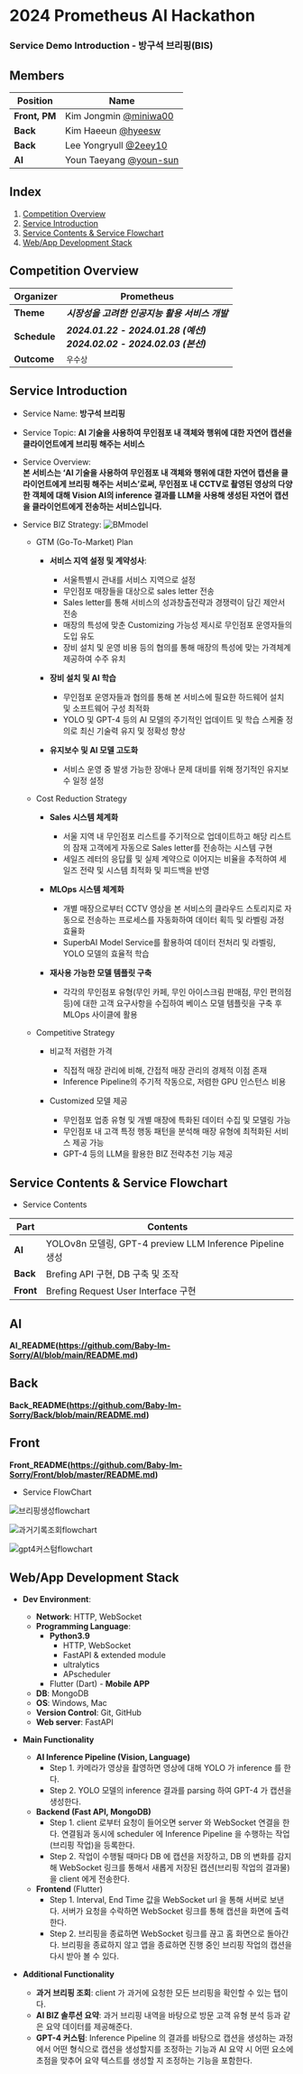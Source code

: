 2024 Prometheus AI Hackathon 
======================================
### Service Demo Introduction - 방구석 브리핑(BIS)


Members
-------

| Position   | Name                          |
|------------|-------------------------------|
| **Front, PM**  | Kim Jongmin [@miniwa00](https://github.com/miniwa00) |
| **Back**       | Kim Haeeun [@hyeesw](https://github.com/hyeesw)     |
| **Back**       | Lee Yongryull [@2eey10](https://github.com/2eey10) |
| **AI**         | Youn Taeyang [@youn-sun](https://github.com/youn-sun) |

Index
-----

1. [Competition Overview](#Competition-Overview)
2. [Service Introduction](#Service-Introduction)
3. [Service Contents & Service Flowchart](#Service-Contents-&-Service-Flowchart)
4. [Web/App Development Stack](#Web/App-Development-Stack)



## Competition Overview


| **Organizer**                | **Prometheus**|
|---------------------------|-----------------------------|
| **Theme**                | **_시장성을 고려한 인공지능 활용 서비스 개발_**|
| **Schedule**                | **_2024.01.22 - 2024.01.28 (예선)<br>2024.02.02 - 2024.02.03 (본선)_** |
| **Outcome**                | `우수상`                     |


## Service Introduction


* Service Name: 
**방구석 브리핑**
* Service Topic: 
**AI 기술을 사용하여 무인점포 내 객체와 행위에 대한 자연어 캡션을 클라이언트에게 브리핑 해주는 서비스**
* Service Overview:  
**본 서비스는 ‘AI 기술을 사용하여 무인점포 내 객체와 행위에 대한 자연어 캡션을 클라이언트에게 브리핑 해주는 서비스’로써, 무인점포 내 CCTV로 촬영된 영상의 다양한 객체에 대해 Vision AI의 inference 결과를 LLM을 사용해 생성된 자연어 캡션을 클라이언트에게 전송하는 서비스입니다.**

* Service BIZ Strategy:
 ![BMmodel](https://github.com/prometheus-BIS/README/assets/133326837/9e2ffa6c-7d42-4b24-8edb-5b235b278f87)
  * GTM (Go-To-Market) Plan
    *  **서비스 지역 설정  및 계약성사**:
      
        - 서울특별시 관내를 서비스 지역으로 설정
        - 무인점포 매장들을 대상으로 sales letter 전송
        - Sales letter를 통해 서비스의 성과창출전략과 경쟁력이 담긴 제안서 전송
        - 매장의 특성에 맞춘 Customizing 가능성 제시로 무인점포 운영자들의 도입 유도
        - 장비 설치 및 운영 비용 등의 협의를 통해 매장의 특성에 맞는 가격체계 제공하여 수주 유치
          
    *  **장비 설치 및 AI 학습**
      
        - 무인점포 운영자들과 협의를 통해 본 서비스에 필요한 하드웨어 설치 및 소프트웨어 구성 최적화
        - YOLO 및 GPT-4 등의 AI 모델의 주기적인 업데이트 및 학습 스케줄 정의로 최신 기술력 유지 및 정확성 향상
    *  **유지보수 및 AI 모델 고도화**
      
        - 서비스 운영 중 발생 가능한 장애나 문제 대비를 위해 정기적인 유지보수 일정 설정

  * Cost Reduction Strategy
    
    *  **Sales 시스템 체계화**
      
        - 서울 지역 내 무인점포 리스트를 주기적으로 업데이트하고 해당 리스트의 잠재 고객에게 자동으로 Sales letter를 전송하는 시스템 구현
        - 세일즈 레터의 응답률 및 실제 계약으로 이어지는 비율을 추적하여 세일즈 전략 및 시스템 최적화 및 피드백을 반영


    *  **MLOps 시스템 체계화**

        - 개별 매장으로부터 CCTV 영상을 본 서비스의 클라우드 스토리지로 자동으로 전송하는 프로세스를 자동화하여 데이터 획득 및 라벨링 과정 효율화
        - SuperbAI Model Service를 활용하여 데이터 전처리 및 라벨링, YOLO 모델의 효율적 학습

    *  **재사용 가능한 모델 템플릿 구축**

        - 각각의 무인점포 유형(무인 카페, 무인 아이스크림 판매점, 무인 편의점 등)에 대한 고객 요구사항을 수집하여 베이스 모델 템플릿을 구축 후 MLOps 사이클에 활용


  * Competitive Strategy
    *  비교적 저렴한 가격
      
        - 직접적 매장 관리에 비해, 간접적 매장 관리의 경제적 이점 존재
        -  Inference Pipeline의 주기적 작동으로, 저렴한 GPU 인스턴스 비용
    *  Customized 모델 제공
      
        - 무인점포 업종 유형 및 개별 매장에 특화된 데이터 수집 및 모델링 가능
        - 무인점포 내 고객 특정 행동 패턴을 분석해 매장 유형에 최적화된 서비스 제공 가능
        - GPT-4 등의 LLM을 활용한 BIZ 전략추천 기능 제공 

    
## Service Contents & Service Flowchart

* Service Contents
  
| Part | Contents          |
|------|-------------------|
| **AI**   | YOLOv8n 모델링, GPT-4 preview LLM Inference Pipeline 생성             |
| **Back** | Brefing API 구현, DB 구축 및 조작             |
| **Front**| Brefing Request User Interface 구현             |

**AI**
-------------------------------------------------------------
**AI_README(https://github.com/Baby-Im-Sorry/AI/blob/main/README.md)**
  
**Back**
-------------------------------------------------------------
**Back_README(https://github.com/Baby-Im-Sorry/Back/blob/main/README.md)**

**Front**
-------------------------------------------------------------
**Front_README(https://github.com/Baby-Im-Sorry/Front/blob/master/README.md)**




* Service FlowChart
 
![브리핑생성flowchart](https://github.com/prometheus-BIS/README/assets/133326837/68c12d16-9993-4ac1-bea9-2fb26f52fa0e)

![과거기록조회flowchart](https://github.com/prometheus-BIS/README/assets/133326837/027c5f7a-671a-4ba4-b3af-e4db5916802f)

![gpt4커스텀flowchart](https://github.com/prometheus-BIS/README/assets/133326837/3974aaca-dfc8-431b-8df0-9673ccd2e4af)

## Web/App Development Stack

+ **Dev Environment**:
  + **Network**: HTTP, WebSocket
   + **Programming Language**:
     + **Python3.9**
       + HTTP, WebSocket
       + FastAPI & extended module
       + ultralytics
       + APscheduler
     + Flutter (Dart) - **Mobile APP**
   + **DB**: MongoDB
   + **OS**: Windows, Mac
   + **Version Control**: Git, GitHub
   + **Web server**: FastAPI
    
+ **Main Functionality**
  + **AI Inference Pipeline (Vision, Language)**
    + Step 1. 카메라가 영상을 촬영하면 영상에 대해 YOLO 가 inference 를 한다.
    + Step 2. YOLO 모델의 inference 결과를 parsing 하여 GPT-4 가 캡션을 생성한다.
  + **Backend (Fast API, MongoDB)**
    + Step 1. client 로부터 요청이 들어오면 server 와 WebSocket 연결을 한다. 연결됨과 동시에 scheduler 에 Inference Pipeline 을 수행하는 작업(브리핑 작업)을 등록한다.
    + Step 2. 작업이 수행될 때마다 DB 에 캡션을 저장하고, DB 의 변화를 감지해 WebSocket 링크를 통해서 새롭게 저장된 캡션(브리핑 작업의 결과물)을 client 에게 전송한다.
  + **Frontend** (Flutter)
    + Step 1. Interval, End Time 값을 WebSocket url 을 통해 서버로 보낸다. 서버가 요청을 수락하면 WebSocket 링크를 통해 캡션을 화면에 출력한다.
    + Step 2. 브리핑을 종료하면 WebSocket 링크를 끊고 홈 화면으로 돌아간다. 브리핑을 종료하지 않고 앱을 종료하면 진행 중인 브리핑 작업의 캡션을 다시 받아 볼 수 있다.
    
+ **Additional Functionality**
  + **과거 브리핑 조회**: client 가 과거에 요청한 모든 브리핑을 확인할 수 있는 탭이다.
  + **AI BIZ 솔루션 요약**: 과거 브리핑 내역을 바탕으로 방문 고객 유형 분석 등과 같은 요약 데이터를 제공해준다.
  + **GPT-4 커스텀**: Inference Pipeline 의 결과를 바탕으로 캡션을 생성하는 과정에서 어떤 형식으로 캡션을 생성할지를 조정하는 기능과 AI 요약 시 어떤 요소에 초점을 맞추어 요약 텍스트를 생성할 지 조정하는 기능을 포함한다.
 
